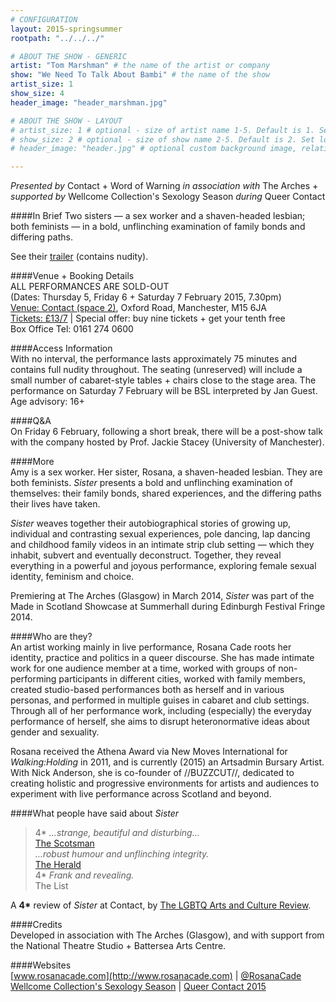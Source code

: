 ```yaml
---
# CONFIGURATION
layout: 2015-springsummer
rootpath: "../../../"

# ABOUT THE SHOW - GENERIC
artist: "Tom Marshman" # the name of the artist or company
show: "We Need To Talk About Bambi" # the name of the show
artist_size: 1
show_size: 4
header_image: "header_marshman.jpg"

# ABOUT THE SHOW - LAYOUT
# artist_size: 1 # optional - size of artist name 1-5. Default is 1. Set longer names to lower values
# show_size: 2 # optional - size of show name 2-5. Default is 2. Set longer names to lower values
# header_image: "header.jpg" # optional custom background image, relative to current page

---
```

*Presented by* Contact + Word of Warning *in association with* The Arches + *supported by* Wellcome Collection's Sexology Season *during* Queer Contact                
                    
####In Brief
Two sisters — a sex worker and a shaven-headed lesbian; both feminists — in a bold, unflinching examination of family bonds and differing paths.              
                    
See their [trailer](http://vimeo.com/102549824) (contains nudity).        
                    
####Venue + Booking Details    
ALL PERFORMANCES ARE SOLD-OUT                               
(Dates: Thursday 5, Friday 6 + Saturday 7 February 2015, 7.30pm)     
[Venue: Contact (space 2)](http://contactmcr.com/visit/getting-here), Oxford Road, Manchester, M15 6JA    
[Tickets: £13/7](https://contactmcr.com/whats-on/29293-qc2015-amy-and-rosana-cade-sister/booking) | Special offer: buy nine tickets + get your tenth free    
Box Office Tel: 0161 274 0600     
        
####Access Information         
With no interval, the performance lasts approximately 75 minutes and contains full nudity throughout. The seating (unreserved) will include a small number of cabaret-style tables + chairs close to the stage area. The performance on Saturday 7 February will be BSL interpreted by Jan Guest. Age advisory: 16+             
                    
####Q&A             
On Friday 6 February, following a short break, there will be a post-show talk with the company hosted by Prof. Jackie Stacey (University of Manchester).                  
                    
####More            
Amy is a sex worker. Her sister, Rosana, a shaven-headed lesbian. They are both feminists. *Sister* presents a bold and unflinching examination of themselves: their family bonds, shared experiences, and the differing paths their lives have taken.

*Sister* weaves together their autobiographical stories of growing up, individual and contrasting sexual experiences, pole dancing, lap dancing and childhood family videos in an intimate strip club setting — which they inhabit, subvert and eventually deconstruct. Together, they reveal everything in a powerful and joyous performance, exploring female sexual identity, feminism and choice.          
                    
Premiering at The Arches (Glasgow) in March 2014, *Sister* was part of the Made in Scotland Showcase at Summerhall during Edinburgh Festival Fringe 2014.         
                    
####Who are they?    
An artist working mainly in live performance, Rosana Cade roots her identity, practice and politics in a queer discourse. She has made intimate work for one audience member at a time, worked with groups of non-performing participants in different cities, worked with family members, created studio-based performances both as herself and in various personas, and performed in multiple guises in cabaret and club settings. Through all of her performance work, including (especially) the everyday performance of herself, she aims to disrupt heteronormative ideas about gender and sexuality.                 
                    
Rosana received the Athena Award via New Moves International for *Walking:Holding* in 2011, and is currently (2015) an Artsadmin Bursary Artist. With Nick Anderson, she is co-founder of //BUZZCUT//, dedicated to creating holistic and progressive environments for artists and audiences to experiment with live performance across Scotland and beyond.             
                    
####What people have said about *Sister*              
>4\* *…strange, beautiful and disturbing…*<br>[The Scotsman](http://www.scotsman.com/what-s-on/theatre-comedy-dance/theatre-review-sisters-glasgow-1-3332968)           
>*…robust humour and unflinching integrity.*<br>[The Herald](http://www.heraldscotland.com/arts-ents/stage/performance-review-behaviour-festival-credible-likeable-superstar-rolemodelsister-ar.23635824)                  
>4\* *Frank and revealing.*<br>The List                
        
A **4\*** review of *Sister* at Contact, by [The LGBTQ Arts and Culture Review](http://lgbtqartsandculturereview.com/2015/02/14/review-sister-by-rosana-and-amy-cade).        
        
####Credits    
Developed in association with The Arches (Glasgow), and with support from the National Theatre Studio + Battersea Arts Centre.            
                    
####Websites        
[www.rosanacade.com](http://www.rosanacade.com) | [@RosanaCade](http://twitter.com/RosanaCade)<br>[Wellcome Collection's Sexology Season](http://www.wellcomecollection.org/sexologyseasonmanchester) | [Queer Contact 2015](http://www.contactmcr.com/queercontact)
